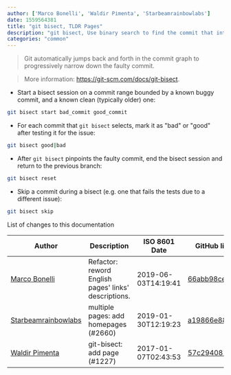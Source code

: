```yaml
---
author: ['Marco Bonelli', 'Waldir Pimenta', 'Starbeamrainbowlabs']
date: 1559564381
title: "git bisect, TLDR Pages"
description: "git bisect, Use binary search to find the commit that introduced a bug."
categories: "common"
---
```

> Git automatically jumps back and forth in the commit graph to progressively narrow down the faulty commit.

> More information: <https://git-scm.com/docs/git-bisect>.

- Start a bisect session on a commit range bounded by a known buggy commit, and a known clean (typically older) one:

```bash
git bisect start bad_commit good_commit
```

- For each commit that `git bisect` selects, mark it as "bad" or "good" after testing it for the issue:

```bash
git bisect good|bad
```

- After `git bisect` pinpoints the faulty commit, end the bisect session and return to the previous branch:

```bash
git bisect reset
```

- Skip a commit during a bisect (e.g. one that fails the tests due to a different issue):

```bash
git bisect skip
```
List of changes to this documentation


Author | Description | ISO 8601 Date | GitHub link
------|-----|-----|-----
[Marco Bonelli](mailto:marco@mebeim.net) | Refactor: reword English pages' links' descriptions. | 2019-06-03T14:19:41 | [66abb98ce935](https://github.com/tldr-pages/tldr/commit/66abb98ce935c0f4516bf30c4d6da72180d5a3ab)
[Starbeamrainbowlabs](mailto:sbrl@starbeamrainbowlabs.com) | multiple pages: add homepages (#2660) | 2019-01-30T12:19:23 | [a19866e88add](https://github.com/tldr-pages/tldr/commit/a19866e88addb239484637579b17e7c6ea9b53aa)
[Waldir Pimenta](mailto:waldyrious@gmail.com) | git-bisect: add page (#1227) | 2017-01-07T02:43:53 | [57c294081ea0](https://github.com/tldr-pages/tldr/commit/57c294081ea06e2833ca8e957c560e5e05693624)

